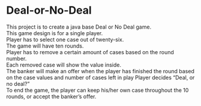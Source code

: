 # Deal-or-No-Deal
This project is to create a java base Deal or No Deal game.<br/>
This game design is for a single player.<br/>
Player has to select one case out of twenty-six.<br/>
The game will have ten rounds.<br/>
Player has to remove a certain amount of cases based on the round number.<br/>
Each removed case will show the value inside.<br/>
The banker will make an offer when the player has finished the round based on the case values and number of cases left in play
Player decides “Deal, or no deal?”<br/>
To end the game, the player can keep his/her own case throughout the 10 rounds, or accept the banker’s offer.<br/>
